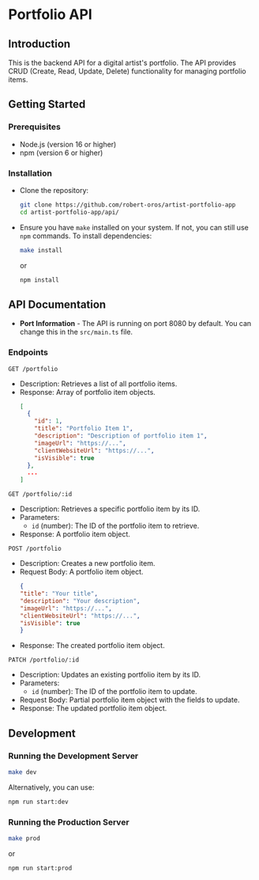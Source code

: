 # Portfolio API
## Introduction
This is the backend API for a digital artist's portfolio. The API provides CRUD (Create, Read, Update, Delete) functionality for managing portfolio items.

## Getting Started
### Prerequisites
- Node.js (version 16 or higher)
- npm (version 6 or higher)

### Installation

- Clone the repository:
    ```bash
    git clone https://github.com/robert-oros/artist-portfolio-app
    cd artist-portfolio-app/api/
    ```

- Ensure you have `make` installed on your system. If not, you can still use `npm` commands. To install dependencies:
    ```bash
    make install
    ``` 
    or
    ```bash
    npm install
    ```

## API Documentation

- **Port Information** - The API is running on port 8080 by default. You can change this in the `src/main.ts` file.


### Endpoints

`GET /portfolio`
- Description: Retrieves a list of all portfolio items.
- Response: Array of portfolio item objects.
  ```json
  [
    {
      "id": 1,
      "title": "Portfolio Item 1",
      "description": "Description of portfolio item 1",
      "imageUrl": "https://...",
      "clientWebsiteUrl": "https://...",
      "isVisible": true
    },
    ...
  ]

`GET /portfolio/:id`
- Description: Retrieves a specific portfolio item by its ID.
- Parameters:
    - `id` (number): The ID of the portfolio item to retrieve.
- Response: A portfolio item object.

`POST /portfolio`
- Description: Creates a new portfolio item.
- Request Body: A portfolio item object.
    ```json
    {
    "title": "Your title",
    "description": "Your description",
    "imageUrl": "https://...",
    "clientWebsiteUrl": "https://...",
    "isVisible": true
    }
    ```
- Response: The created portfolio item object.

`PATCH /portfolio/:id`
- Description: Updates an existing portfolio item by its ID.
- Parameters:
    - `id` (number): The ID of the portfolio item to update.
- Request Body: Partial portfolio item object with the fields to update.
- Response: The updated portfolio item object.

## Development
### Running the Development Server

```bash
make dev
```
Alternatively, you can use:

```bash
npm run start:dev
```
### Running the Production Server
```bash
make prod
```
or

```bash
npm run start:prod
```